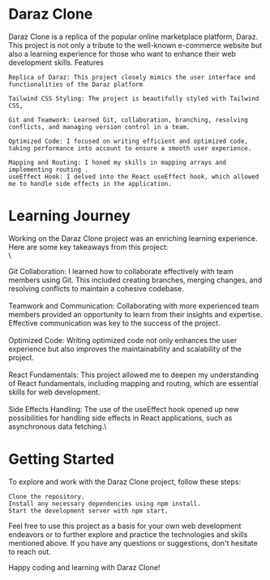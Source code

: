 # Daraz Clone

Daraz Clone is a replica of the popular online marketplace platform, Daraz. This project is not only a tribute to the well-known e-commerce website but also a learning experience for those who want to enhance their web development skills.
Features

    Replica of Daraz: This project closely mimics the user interface and functionalities of the Daraz platform

    Tailwind CSS Styling: The project is beautifully styled with Tailwind CSS, 

    Git and Teamwork: Learned Git, collaboration, branching, resolving conflicts, and managing version control in a team.

    Optimized Code: I focused on writing efficient and optimized code, taking performance into account to ensure a smooth user experience.

    Mapping and Routing: I honed my skills in mapping arrays and implementing routing .
    useEffect Hook: I delved into the React useEffect hook, which allowed me to handle side effects in the application.

# Learning Journey

Working on the Daraz Clone project was an enriching learning experience. Here are some key takeaways from this project:\
\

Git Collaboration: I learned how to collaborate effectively with team members using Git. This included creating branches, merging changes, and resolving conflicts to maintain a cohesive codebase.\
\
 Teamwork and Communication: Collaborating with more experienced team members provided an opportunity to learn from their insights and expertise. Effective communication was key to the success of the project.\
\
Optimized Code: Writing optimized code not only enhances the user experience but also improves the maintainability and scalability of the project.\
\
React Fundamentals: This project allowed me to deepen my understanding of React fundamentals, including mapping and routing, which are essential skills for web development.\
\
 Side Effects Handling: The use of the useEffect hook opened up new possibilities for handling side effects in React applications, such as asynchronous data fetching.\

# Getting Started

To explore and work with the Daraz Clone project, follow these steps:

    Clone the repository.
    Install any necessary dependencies using npm install.
    Start the development server with npm start.

Feel free to use this project as a basis for your own web development endeavors or to further explore and practice the technologies and skills mentioned above. If you have any questions or suggestions, don't hesitate to reach out.

Happy coding and learning with Daraz Clone!
